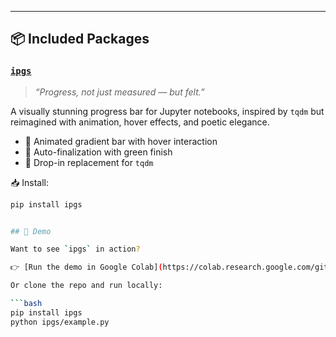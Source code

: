 
---

## 📦 Included Packages

### [`ipgs`](./ipgs)

> *“Progress, not just measured — but felt.”*

A visually stunning progress bar for Jupyter notebooks, inspired by `tqdm` but reimagined with animation, hover effects, and poetic elegance.

- 🎨 Animated gradient bar with hover interaction  
- 🧠 Auto-finalization with green finish  
- 🔁 Drop-in replacement for `tqdm`

📥 Install:

```bash
pip install ipgs


## 🧪 Demo

Want to see `ipgs` in action?

👉 [Run the demo in Google Colab](https://colab.research.google.com/github/Mohampouraz/iutils/blob/main/ipgs/demo.ipynb)

Or clone the repo and run locally:

```bash
pip install ipgs
python ipgs/example.py

